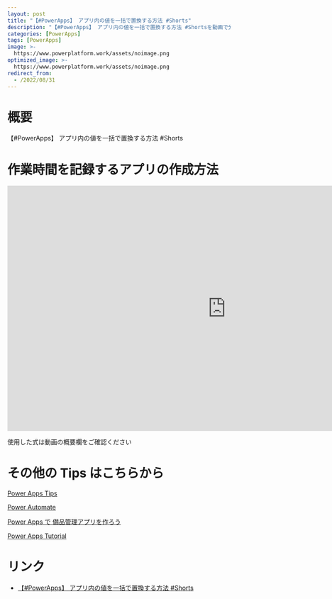 ```yaml
---
layout: post
title: "【#PowerApps】 アプリ内の値を一括で置換する方法 #Shorts"
description: "【#PowerApps】 アプリ内の値を一括で置換する方法 #Shortsを動画で分かりやすく解説"
categories: [PowerApps]
tags: [PowerApps]
image: >-
  https://www.powerplatform.work/assets/noimage.png
optimized_image: >-
  https://www.powerplatform.work/assets/noimage.png
redirect_from:
  - /2022/08/31
---
```



#  概要

【#PowerApps】 アプリ内の値を一括で置換する方法 #Shorts


# 作業時間を記録するアプリの作成方法

<iframe width="983" height="553" src="https://www.youtube.com/embed/oqN20BitaHg" title="YouTube video player" frameborder="0" allow="accelerometer; autoplay; clipboard-write; encrypted-media; gyroscope; picture-in-picture" allowfullscreen></iframe>


使用した式は動画の概要欄をご確認ください


# その他の Tips はこちらから

[Power Apps Tips](https://www.youtube.com/watch?v=VrAQf3JQ7yM&list=PLVhFi1fb3DqakSLVMn22DDcySXh9jtzi- )


[Power Automate](https://www.youtube.com/watch?v=-YnJYT0ASEM&list=PLVhFi1fb3Dqbzic6GieqnLFgD3aTj-eHA)


[Power Apps で 備品管理アプリを作ろう](https://www.youtube.com/playlist?list=PLVhFi1fb3DqZM3HKb8Hea6XEL96990Fyn)


[Power Apps Tutorial](https://www.youtube.com/playlist?list=PLVhFi1fb3DqalxpL974VvAJvV4iWoSbe_)


# リンク


- [【#PowerApps】 アプリ内の値を一括で置換する方法 #Shorts](https://www.youtube.com/watch?v=oqN20BitaHg)

